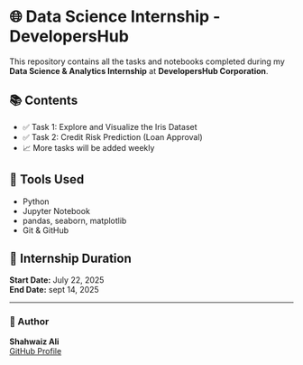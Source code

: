 # 🌐 Data Science Internship - DevelopersHub

This repository contains all the tasks and notebooks completed during my **Data Science & Analytics Internship** at **DevelopersHub Corporation**.

## 📚 Contents

- ✅ Task 1: Explore and Visualize the Iris Dataset
- ✅ Task 2: Credit Risk Prediction (Loan Approval)
- 📈 More tasks will be added weekly

## 🧰 Tools Used

- Python
- Jupyter Notebook
- pandas, seaborn, matplotlib
- Git & GitHub

## 📅 Internship Duration
**Start Date:** July 22, 2025  
**End Date:** sept 14, 2025

---

### 👤 Author

**Shahwaiz Ali**  
[GitHub Profile](https://github.com/SyedSh)  
